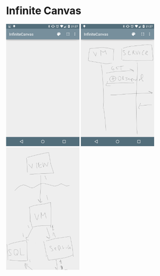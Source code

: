 # Infinite Canvas

<img src="/_web/Screenshot_2015-01-26-21-27-27.png" alt="Drawing" width="200" />
<img src="/_web/Screenshot_2015-01-26-21-27-18.png" alt="Drawing" width="200" />
<img src="/_web/Screenshot_2015-01-26-21-30-09.png" alt="Drawing" width="200" />
